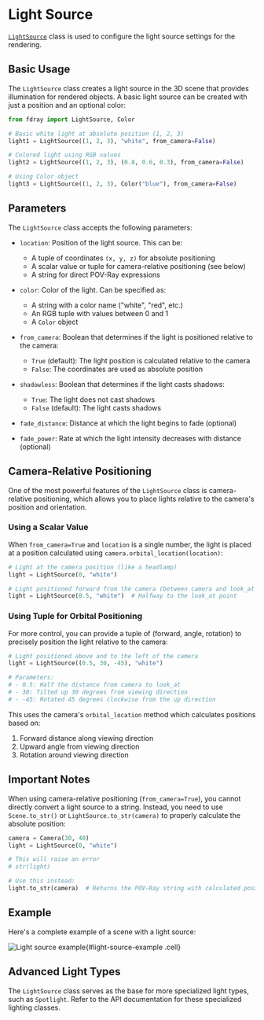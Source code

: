 # Light Source

[`LightSource`][fdray.LightSource] class is used to configure the light
source settings for the rendering.

## Basic Usage

The `LightSource` class creates a light source in the 3D scene that provides
illumination for rendered objects. A basic light source can be created with just
a position and an optional color:

```python
from fdray import LightSource, Color

# Basic white light at absolute position (1, 2, 3)
light1 = LightSource((1, 2, 3), "white", from_camera=False)

# Colored light using RGB values
light2 = LightSource((1, 2, 3), (0.8, 0.6, 0.3), from_camera=False)

# Using Color object
light3 = LightSource((1, 2, 3), Color("blue"), from_camera=False)
```

## Parameters

The `LightSource` class accepts the following parameters:

- `location`: Position of the light source. This can be:

    - A tuple of coordinates `(x, y, z)` for absolute positioning
    - A scalar value or tuple for camera-relative positioning (see below)
    - A string for direct POV-Ray expressions

- `color`: Color of the light. Can be specified as:

    - A string with a color name ("white", "red", etc.)
    - An RGB tuple with values between 0 and 1
    - A `Color` object

- `from_camera`: Boolean that determines if the light is positioned relative
  to the camera:

    - `True` (default): The light position is calculated relative to the camera
    - `False`: The coordinates are used as absolute position

- `shadowless`: Boolean that determines if the light casts shadows:

    - `True`: The light does not cast shadows
    - `False` (default): The light casts shadows

- `fade_distance`: Distance at which the light begins to fade (optional)

- `fade_power`: Rate at which the light intensity decreases with distance (optional)

## Camera-Relative Positioning

One of the most powerful features of the `LightSource` class is camera-relative
positioning, which allows you to place lights relative to the camera's position
and orientation.

### Using a Scalar Value

When `from_camera=True` and `location` is a single number, the light is placed
at a position calculated using `camera.orbital_location(location)`:

```python
# Light at the camera position (like a headlamp)
light = LightSource(0, "white")

# Light positioned forward from the camera (between camera and look_at point)
light = LightSource(0.5, "white")  # Halfway to the look_at point
```

### Using Tuple for Orbital Positioning

For more control, you can provide a tuple of (forward, angle, rotation) to
precisely position the light relative to the camera:

```python
# Light positioned above and to the left of the camera
light = LightSource((0.5, 30, -45), "white")

# Parameters:
# - 0.5: Half the distance from camera to look_at
# - 30: Tilted up 30 degrees from viewing direction
# - -45: Rotated 45 degrees clockwise from the up direction
```

This uses the camera's `orbital_location` method which calculates positions
based on:

1. Forward distance along viewing direction
2. Upward angle from viewing direction
3. Rotation around viewing direction

## Important Notes

When using camera-relative positioning (`from_camera=True`), you cannot directly
convert a light source to a string. Instead, you need to use `Scene.to_str()` or
`LightSource.to_str(camera)` to properly calculate the absolute position:

```python
camera = Camera(30, 40)
light = LightSource(0, "white")

# This will raise an error
# str(light)

# Use this instead:
light.to_str(camera)  # Returns the POV-Ray string with calculated position
```

## Example

Here's a complete example of a scene with a light source:

![Light source example](tutorial/light_source.ipynb){#light-source-example .cell}

## Advanced Light Types

The `LightSource` class serves as the base for more specialized light types,
such as `Spotlight`. Refer to the API documentation for these specialized
lighting classes.

[fdray.LightSource]: ../api/fdray/core/light_source.md#class-lightsource

